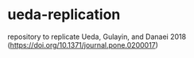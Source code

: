 # ueda-replication
repository to replicate Ueda, Gulayin, and Danaei 2018 (https://doi.org/10.1371/journal.pone.0200017)
